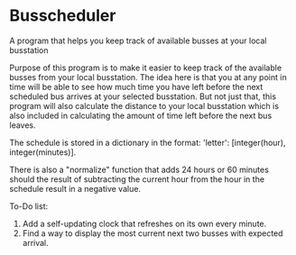 # Busscheduler
A program that helps you keep track of available busses at your local busstation

Purpose of this program is to make it easier to keep track of the available busses from your local busstation.
The idea here is that you at any point in time will be able to see how much time you have left before the next
scheduled bus arrives at your selected busstation. But not just that, this program will also calculate the distance
to your local busstation which is also included in calculating the amount of time left before the next bus leaves.

The schedule is stored in a dictionary in the format: 'letter': [integer(hour), integer(minutes)].

There is also a "normalize" function that adds 24 hours or 60 minutes should the result of subtracting the
current hour from the hour in the schedule result in a negative value.

To-Do list:
1. Add a self-updating clock that refreshes on its own every minute.
2. Find a way to display the most current next two busses with expected arrival.
